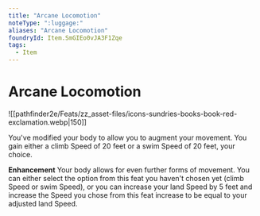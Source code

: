 ```yaml
---
title: "Arcane Locomotion"
noteType: ":luggage:"
aliases: "Arcane Locomotion"
foundryId: Item.SmGIEo0vJA3F1Zqe
tags:
  - Item
---
```


# Arcane Locomotion
![[pathfinder2e/Feats/zz_asset-files/icons-sundries-books-book-red-exclamation.webp|150]]

You've modified your body to allow you to augment your movement. You gain either a climb Speed of 20 feet or a swim Speed of 20 feet, your choice.

**Enhancement** Your body allows for even further forms of movement. You can either select the option from this feat you haven't chosen yet (climb Speed or swim Speed), or you can increase your land Speed by 5 feet and increase the Speed you chose from this feat increase to be equal to your adjusted land Speed.
